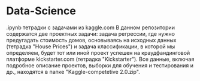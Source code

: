 # Data-Science
.ipynb тетрадки с задачами из kaggle.com
В данном репозитории содержатся две проектных задачи: задача регрессии, где нужно предугадать стоимость домов, основываясь на исходных данных (тетрадка "House Prices") и задача классификации, в которой мы определяем, будет тот или иной проект успешен на краудфандинговой платформе kickstarter.com (тетрадка "Kickstarter").
Все данные, включая подробное описание проектов, выборки для обучения и тестирования и др., находятся в папке "Kaggle-competetive 2.0.zip". 
